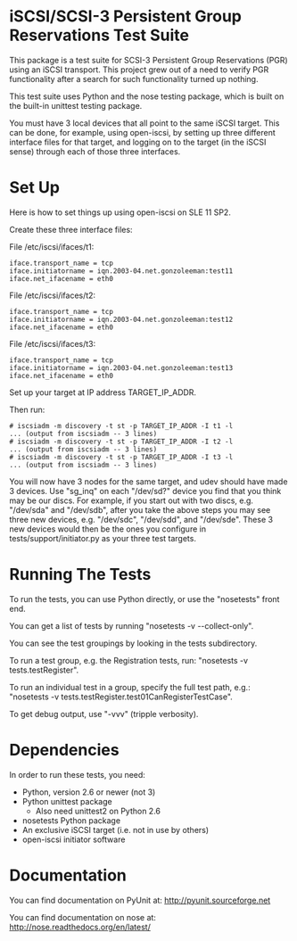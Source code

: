 iSCSI/SCSI-3 Persistent Group Reservations Test Suite
=====================================================
This package is a test suite for SCSI-3 Persistent Group Reservations
(PGR) using an iSCSI transport. This project grew out of a need to
verify PGR functionality after a search for such functionality turned
up nothing.

This test suite uses Python and the nose testing package, which
is built on the built-in unittest testing package.

You must have 3 local devices that all point to the same iSCSI
target. This can be done, for example, using open-iscsi, by
setting up three different interface files for that target,
and logging on to the target (in the iSCSI sense) through each
of those three interfaces.

Set Up
======
Here is how to set things up using open-iscsi on SLE 11 SP2.

Create these three interface files:

File /etc/iscsi/ifaces/t1:

    iface.transport_name = tcp
    iface.initiatorname = iqn.2003-04.net.gonzoleeman:test11
    iface.net_ifacename = eth0

File /etc/iscsi/ifaces/t2:

    iface.transport_name = tcp
    iface.initiatorname = iqn.2003-04.net.gonzoleeman:test12
    iface.net_ifacename = eth0

File /etc/iscsi/ifaces/t3:

    iface.transport_name = tcp
    iface.initiatorname = iqn.2003-04.net.gonzoleeman:test13
    iface.net_ifacename = eth0

Set up your target at IP address TARGET_IP_ADDR.

Then run:

    # iscsiadm -m discovery -t st -p TARGET_IP_ADDR -I t1 -l
    ... (output from iscsiadm -- 3 lines)
    # iscsiadm -m discovery -t st -p TARGET_IP_ADDR -I t2 -l
    ... (output from iscsiadm -- 3 lines)
    # iscsiadm -m discovery -t st -p TARGET_IP_ADDR -I t3 -l
    ... (output from iscsiadm -- 3 lines)

You will now have 3 nodes for the same target, and udev should
have made 3 devices. Use "sg_inq" on each "/dev/sd?" device you
find that you think may be our discs. For example, if you start
out with two discs, e.g. "/dev/sda" and "/dev/sdb", after you take
the above steps you may see three new devices, e.g. "/dev/sdc",
"/dev/sdd", and "/dev/sde". These 3 new devices would then be
the ones you configure in tests/support/initiator.py as your three
test targets.

Running The Tests
=================
To run the tests, you can use Python directly, or use the "nosetests" front end.

You can get a list of tests by running "nosetests -v --collect-only".

You can see the test groupings by looking in the tests subdirectory.

To run a test group, e.g. the Registration tests, run: "nosetests -v tests.testRegister".

To run an individual test in a group, specify the full test path, e.g.:
"nosetests -v tests.testRegister.test01CanRegisterTestCase".

To get debug output, use "-vvv" (tripple verbosity).

Dependencies
============
In order to run these tests, you need:

* Python, version 2.6 or newer (not 3)
* Python unittest package
  * Also need unittest2 on Python 2.6
* nosetests Python package
* An exclusive iSCSI target (i.e. not in use by others)
* open-iscsi initiator software

Documentation
=============
You can find documentation on PyUnit at: http://pyunit.sourceforge.net

You can find documentation on nose at: http://nose.readthedocs.org/en/latest/
